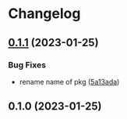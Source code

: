 # Changelog

## [0.1.1](https://github.com/dev-standard/template-ts/compare/0.1.0...0.1.1) (2023-01-25)


### Bug Fixes

* rename name of pkg ([5a13ada](https://github.com/dev-standard/template-ts/commit/5a13ada7de77dcceec4f4673b08a9ed02b71e983))

## 0.1.0 (2023-01-25)
